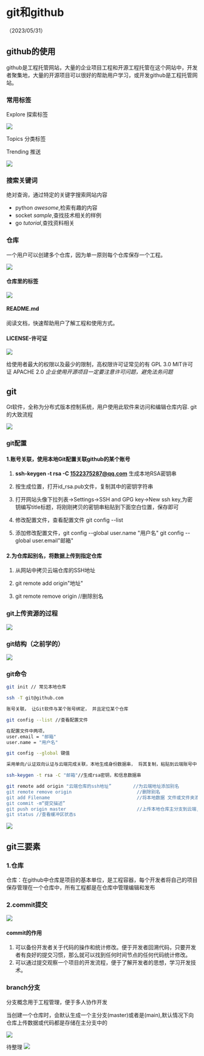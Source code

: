 # git和github

（2023/05/31）

## github的使用

github是工程托管网站，大量的企业项目工程和开源工程托管在这个网站中，开发者聚集地，大量的开源项目可以很好的帮助用户学习，或开发github是工程托管网站。

### 常用标签

Explore 探索标签

![](https://liuhao-aliyun-oss.oss-cn-beijing.aliyuncs.com/1685542115604.png)

Topics 分类标签

Trending 推送

![](https://liuhao-aliyun-oss.oss-cn-beijing.aliyuncs.com/1685542210197.png)

### 搜索关键词

绝对查询，通过特定的关键字搜索网站内容

- python *awesome*,检索有趣的内容
- socket *sample*,查找技术相关的样例
- go *tutorial*,查找资料相关

### 仓库

一个用户可以创建多个仓库，因为单一原则每个仓库保存一个工程。

![](https://liuhao-aliyun-oss.oss-cn-beijing.aliyuncs.com/1685542508762.png)

#### 仓库里的标签

![](https://liuhao-aliyun-oss.oss-cn-beijing.aliyuncs.com/1685542474498.png)

#### README.md

阅读文档，快速帮助用户了解工程和使用方式。

#### LICENSE-许可证

![](https://liuhao-aliyun-oss.oss-cn-beijing.aliyuncs.com/1685542623715.png)

给使用者最大的权限以及最少的限制，高权限许可证常见的有
GPL 3.0
MIT许可证
APACHE 2.0
*企业使用开源项目一定要注意许可问题，避免法务问题*

## git

Gt软件，全称为分布式版本控制系统，用户使用此软件来访问和编辑仓库内容.
git的大致流程

![](https://liuhao-aliyun-oss.oss-cn-beijing.aliyuncs.com/1685543148394.png)

### git配置

#### 1.账号关联，使用本地Git配置关联github的某个账号

1. **ssh-keygen -t rsa -C 1522375287@qq.com** 生成本地RSA密钥串

2. 按生成位置，打开id_rsa.pub文件，复制其中的密钥字符串

3. 打开网站头像下拉列表->Settings->SSH and GPG key->New ssh key,为密钥编写title标题，将刚刚拷贝的密钥串粘贴到下面空白位置，保存即可

4. 修改配置文件，查看配置文件 git config --list

5. 添加修改配置文件，git config --global user.name "用户名"  git config --global user.email"邮箱"

#### 2.为仓库起别名，将数据上传到指定仓库

1. 从网站中拷贝云端仓库的SSH地址

2. git remote add origin"地址"

3. git remote remove origin    //删除别名

### git上传资源的过程

![](https://liuhao-aliyun-oss.oss-cn-beijing.aliyuncs.com/1685698679507.png)

### git结构（之前学的）

![](https://liuhao-aliyun-oss.oss-cn-beijing.aliyuncs.com/1681570286213.png)

### git命令

```bash
git init // 常见本地仓库

ssh -T git@github.com

账号关联， 让Git软件与某个账号绑定， 并且定位某个仓库

git config --list //查看配置文件

在配置文件中两项， 
user.email = "邮箱"
user.name = "用户名"

git config --global 键值

采用单向/认证双向认证与云端完成关联，本地生成身份数据串， 将其复制，粘贴到云端账号中 RSA(非对称加密算法)

ssh-keygen -t rsa -C "邮箱"//生成rsa密钥，和信息数据串

git remote add origin "云端仓库的ssh地址”        //为云端地址添加别名
git remote remove origin                        //删除别名
git add Filename                                //将本地数据 文件或文件夹添加到git缓冲区
git commit -m“提交描述”
git push origin master                          //上传本地仓库主分支到云端,
git status //查看缓冲区状态s
```

![](https://liuhao-aliyun-oss.oss-cn-beijing.aliyuncs.com/1685616102812.png)

## git三要素

### 1.仓库

仓库：在github中仓库是项目的基本单位，是工程容器，每个开发者将自己的项目保存管理在一个仓库中，所有工程都是在仓库中管理编辑和发布

### 2.commit提交

![](https://liuhao-aliyun-oss.oss-cn-beijing.aliyuncs.com/1685698997133.png)

#### commit的作用

1. 可以备份开发者关于代码的操作和统计修改。便于开发者回溯代码，只要开发者有良好的提交习惯，那么就可以找到任何时间节点的任何代码统计修改。
2. 可以通过提交观察一个项目的开发流程，便于了解开发者的思想，学习开发技术。

### branch分支

分支概念用于工程管理，便于多人协作开发

当创建一个仓库时，会默认生成一个主分支(master)或者是(main),默认情况下向仓库上传数据或代码都是存储在主分支中的

![](https://liuhao-aliyun-oss.oss-cn-beijing.aliyuncs.com/1685699222914.png)

待整理
![](https://liuhao-aliyun-oss.oss-cn-beijing.aliyuncs.com/1685700192057.png)
